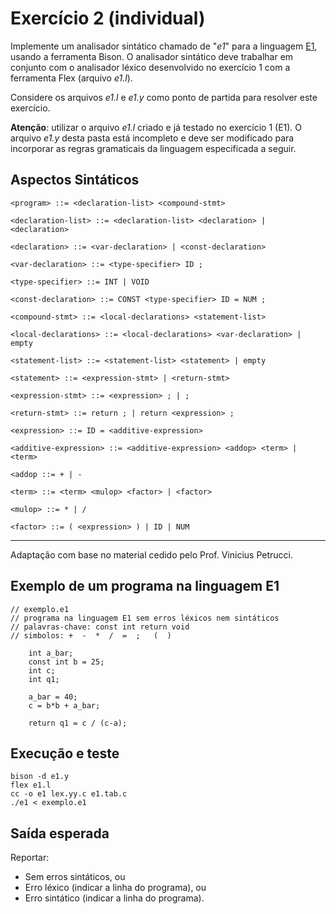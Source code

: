 # Exercício 2 (individual)

Implemente um analisador sintático chamado de "_e1_" 
para a linguagem [E1](#aspectos-sintaticos), usando a ferramenta Bison.
O analisador sintático deve trabalhar em conjunto com o analisador léxico desenvolvido no exercício 1 com a ferramenta Flex (arquivo _e1.l_).

Considere os arquivos _e1.l_ e _e1.y_ como ponto de partida para resolver este exercício.

__Atenção__: utilizar o arquivo _e1.l_ criado e já testado no exercício 1 (E1).
O arquivo _e1.y_ desta pasta está incompleto e deve ser modificado
para incorporar as regras gramaticais da linguagem especificada a seguir.

## Aspectos Sintáticos

```
<program> ::= <declaration-list> <compound-stmt>

<declaration-list> ::= <declaration-list> <declaration> | <declaration>

<declaration> ::= <var-declaration> | <const-declaration> 

<var-declaration> ::= <type-specifier> ID ; 

<type-specifier> ::= INT | VOID

<const-declaration> ::= CONST <type-specifier> ID = NUM ;

```

```
<compound-stmt> ::= <local-declarations> <statement-list> 

<local-declarations> ::= <local-declarations> <var-declaration> | empty

<statement-list> ::= <statement-list> <statement> | empty

<statement> ::= <expression-stmt> | <return-stmt>

<expression-stmt> ::= <expression> ; | ;

<return-stmt> ::= return ; | return <expression> ;

```

```
<expression> ::= ID = <additive-expression>

<additive-expression> ::= <additive-expression> <addop> <term> | <term>

<addop ::= + | -

<term> ::= <term> <mulop> <factor> | <factor>

<mulop> ::= * | /

<factor> ::= ( <expression> ) | ID | NUM

```

-----
Adaptação com base no material cedido pelo Prof. Vinicius Petrucci.

## Exemplo de um programa na linguagem E1

```
// exemplo.e1
// programa na linguagem E1 sem erros léxicos nem sintáticos
// palavras-chave: const int return void
// simbolos: +  -  *  /  =  ;   (  )

    int a_bar;
    const int b = 25;
    int c; 
    int q1;

    a_bar = 40;
    c = b*b + a_bar;

    return q1 = c / (c-a);
```

## Execução e teste

```
bison -d e1.y
flex e1.l
cc -o e1 lex.yy.c e1.tab.c
./e1 < exemplo.e1
```

## Saída esperada

Reportar:
- Sem erros sintáticos, ou
- Erro léxico (indicar a linha do programa), ou 
- Erro sintático (indicar a linha do programa).

